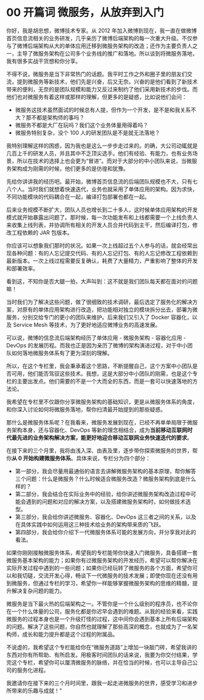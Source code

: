 # 00 开篇词 微服务，从放弃到入门

你好，我是胡忠想，微博技术专家。从 2012 年加入微博到现在，我一直在做微博首页信息流相关的业务研发，几乎亲历了微博后端架构的每一次重大升级。不仅参与了微博后端架构从大的单体应用迁移到微服务架构的改造；还作为主要负责人之一，主导了微服务架构在公司多个业务线的推广和落地。所以谈到将微服务落地，我有很多实战干货想和你分享。

不得不说，微服务是当下非常热门的话题。我平时工作之外和圈子里的朋友们交流，提到微服务等新技术，他们先是兴奋，后又无奈。兴奋的是他们看到了新技术带来的便利，无奈的是团队规模和能力又反过来制约了他们采用新技术的步伐。而他们也对微服务有着这样或那样的理解，但更多的是疑惑，比如说他们会问：

- 微服务这技术虽然面试的时候总有人提，但作为一个开发，是不是和我关系不大？那不都是架构师的事吗？
- 微服务不都是大厂在玩吗？我们这个业务体量用得着吗？
- 微服务特别复杂，没个 100 人的研发团队是不是就无法落地？

我特别理解这样的困惑，因为我也是这么一步步走过来的。的确，大公司动辄就是几百上千的研发人员，并且其中不乏顶尖选手。他们有经验、有能力，也有业务场景，所以在技术的选择上也会更为“冒进”。而对于大部分的中小团队来说，当微服务架构成为刚需的时候，他们更多的是彷徨和犹豫。

先给你讲讲我的经历吧。最开始，微博首页信息流的后端团队规模也不大，只有七八个人。当时我们就想着快速迭代，业务也就采用了单体应用的架构。因为求快，不同功能模块的代码耦合在一起，编译打包部署也都在一起。

后来业务规模不断扩大，团队人员也增长到二十多人，这时候单体应用架构的开发模式就开始暴露出问题了。那时候，每一次功能发布和上线都需要一个上线负责人来收集上线列表，并协调所有相关的开发人员合并代码到主干，然后编译打包，修改工程依赖的 JAR 包版本。

你应该可以想象我们那时的状况。如果一次上线超过五个人参与的话，就会经常出现各种问题：有的人忘记提交代码、有的人忘记打包、有的人忘记修改工程依赖到最新版本。一次上线过程需要反复确认，耗费了大量精力，严重影响了整体的开发和部署效率。

看到这，不知你是否大腿一拍，大声叫到：这不就是我们团队每天都在面对的问题嘛！

当时我们为了解决这些问题，做了很细致的技术调研，最后选定了服务化的解决方案，对原有的单体应用架构进行改造，把功能相对独立的模块拆分出去，部署为微服务，分别交给专门的更小的团队来维护。后来我们又引入了 Docker 容器化，以及 Service Mesh 等技术，为了更好地适应微博业务的高速发展。

可以说，微博的信息流后端架构经历了单体应用 - 微服务架构 - 容器化应用 - DevOps 的发展历程。而我也正是因为亲历了微博的架构演进过程，对于中小团队如何落地微服务体系有了更为深刻的理解。

所以，在这个专栏里，我会秉承着这个思路，不断提醒自己，这个方案中小团队是否可用，他们能否驾驭这些技术。我想，这是大部分中小团队的刚需，也是这个专栏的主要出发点。他们需要的不是一个大而全的东西，而是一套可以快速落地的方法论。

我希望在专栏里不仅跟你分享微服务架构的基础知识，更是从微服务体系的角度，和你深入讨论如何将微服务落地，帮你扫清最开始提到的那些疑惑。

那什么是微服务体系呢？在我看来，微服务发展到现在，已经不再单单局限于微服务架构本身，还与容器化、DevOps 等新的理念相结合，成为**当前移动互联网时代最先进的业务架构解决方案，能更好地迎合移动互联网业务快速迭代的要求**。

在接下来的三个月里，我将由浅入深、由表及里，逐步带你探索微服务的世界，帮你**从 0 开始构建微服务体系**。具体来说，专栏分为四个部分：

- 第一部分，我会尽量用最通俗的语言去讲解微服务架构的基本原理，帮你解答三个问题：什么是微服务？什么时候适合微服务改造？微服务架构到底是什么样的？
- 第二部分，我会结合在实际业务中的经验，给你讲述微服务架构改造过程中可能会遇到的问题和对应的解决方案，以及搭建微服务架构时，如何做技术选型。
- 第三部分，我会给你讲述微服务、容器化、DevOps 这三者之间的关系，以及在具体实践中如何运用这三种技术给业务的架构带来质的飞跃。
- 第四部分，我会给你介绍下一代微服务体系可能的发展方向，并分享我对此的看法。

如果你刚刚接触微服务体系，希望我的专栏能带你快速入门微服务，具备搭建一套微服务基本架构的能力；如果你有过微服务架构的开发经历，希望可以帮你解决在实际开发过程中遇到的一些问题；如果你已经玩转了微服务的各个方面，希望你可以和我切磋，交流开发心得，畅谈下一代微服务的技术发展；即使你现在还没有用到微服务，但通过专栏的学习，希望你一样能够掌握微服务架构的思维的精髓，提升解决复杂问题的能力。

微服务是当下最火热的后端架构之一。不管你是一个什么级别的程序员，也不论你在一个什么体量的公司，服务化都是你迟早会遇到的难题。从我的经验来看，实践微服务的过程本身也是一个升级打怪的过程，这中间你会遇到基本上所有后端架构的问题。解决了这些问题，你自然也就理解了那些高深的概念，也就成为了一名架构师，成长和能力提升都是这个过程的附属品。

不说虚的，我希望这个专栏能给你在“微服务道路”上增加一块敲门砖，希望我讲的东西对你有所帮助、有所启发。用极客时间团队的话来说，我要为你交付结果，学完这个专栏，希望你可以厘清微服务的脉络，并在恰当的时候，也可以主导自己公司的服务化进程。

我邀请你在接下来的三个月时间里，跟我一起走进微服务的世界，感受学习和进步所带来的乐趣与成就！"